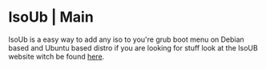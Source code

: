 # IsoUb | Main
IsoUb is a easy way to add any iso to you're grub boot menu on Debian based and Ubuntu based distro if you are looking for stuff look at the IsoUB website witch be found [here](https://google.com/404).